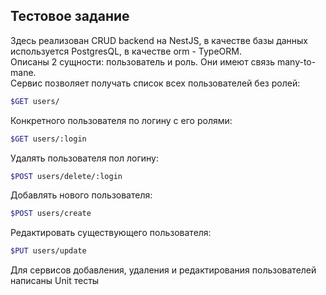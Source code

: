 ## Тестовое задание

Здесь реализован CRUD backend на NestJS, в качестве базы данных используется PostgresQL, в качестве orm - TypeORM.  
Описаны 2 сущности: пользователь и роль. Они имеют связь many-to-mane.  
Сервис позволяет получать список всех пользователей без ролей:
```bash
$GET users/
```
Конкретного пользователя по логину с его ролями:
```bash
$GET users/:login
```
Удалять пользователя пол логину:
```bash
$POST users/delete/:login
```
Добавлять нового пользователя:
```bash
$POST users/create
```
Редактировать существующего пользователя:
```bash
$PUT users/update
```

Для сервисов добавления, удаления и редактирования пользователей написаны Unit тесты
